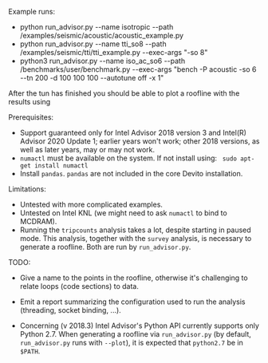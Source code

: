 Example runs:

* python run_advisor.py --name isotropic --path <path-to-devito>/examples/seismic/acoustic/acoustic_example.py
* python run_advisor.py --name tti_so8 --path <path-to-devito>/examples/seismic/tti/tti_example.py --exec-args "-so 8"
* python3 run_advisor.py --name iso_ac_so6 --path <path-to-devito>/benchmarks/user/benchmark.py --exec-args "bench -P acoustic -so 6 --tn 200 -d 100 100 100 --autotune off -x 1"

After the tun has finished you should be able to plot a roofline with the results using




Prerequisites:

* Support guaranteed only for Intel Advisor 2018 version 3 and Intel(R) Advisor 2020 Update 1;
  earlier years won't work; other 2018 versions, as well as later years, may or may not work.
* `numactl` must be available on the system. If not install using:
  ` sudo apt-get install numactl`
* Install `pandas`. `pandas` are not included in the core Devito installation.


Limitations:

* Untested with more complicated examples.
* Untested on Intel KNL (we might need to ask `numactl` to bind to MCDRAM).
* Running the `tripcounts` analysis takes a lot, despite starting in paused
  mode. This analysis, together with the `survey` analysis, is necessary to
  generate a roofline. Both are run by `run_advisor.py`.

TODO:

* Give a name to the points in the roofline, otherwise it's challenging to
  relate loops (code sections) to data.
* Emit a report summarizing the configuration used to run the analysis
  (threading, socket binding, ...).

* Concerning (v 2018.3) Intel Advisor's Python API currently supports only Python 2.7.
  When generating a roofline via `run_advisor.py` (by default, `run_advisor.py`
  runs with `--plot`), it is expected that `python2.7` be in `$PATH`.

